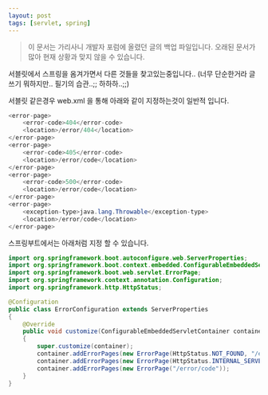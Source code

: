 ```yaml
---
layout: post
tags: [servlet, spring]
---
```


> 이 문서는 가리사니 개발자 포럼에 올렸던 글의 백업 파일입니다.
오래된 문서가 많아 현재 상황과 맞지 않을 수 있습니다.


서블릿에서 스프링을 옴겨가면서 다른 것들을 찾고있는중입니다..
(너무 단순한거라 글쓰기 뭐하지만.. 필기의 습관..;; 하하하..;;)

서블릿 같은경우 web.xml 을 통해 아래와 같이 지정하는것이 일반적 입니다.
``` java
<error-page>
	<error-code>404</error-code>
	<location>/error/404</location>
</error-page>
<error-page>
	<error-code>405</error-code>
	<location>/error/code</location>
</error-page>
<error-page>
	<error-code>500</error-code>
	<location>/error/code</location>
</error-page>
<error-page>
	<exception-type>java.lang.Throwable</exception-type>
	<location>/error/code</location>
</error-page>
```

스프링부트에서는 아래처럼 지정 할 수 있습니다.
``` java
import org.springframework.boot.autoconfigure.web.ServerProperties;
import org.springframework.boot.context.embedded.ConfigurableEmbeddedServletContainer;
import org.springframework.boot.web.servlet.ErrorPage;
import org.springframework.context.annotation.Configuration;
import org.springframework.http.HttpStatus;

@Configuration
public class ErrorConfiguration extends ServerProperties
{
	@Override
	public void customize(ConfigurableEmbeddedServletContainer container)
	{
		super.customize(container);
		container.addErrorPages(new ErrorPage(HttpStatus.NOT_FOUND, "/error/404"));
		container.addErrorPages(new ErrorPage(HttpStatus.INTERNAL_SERVER_ERROR, "/error/500"));
		container.addErrorPages(new ErrorPage("/error/code"));
	}
}
```